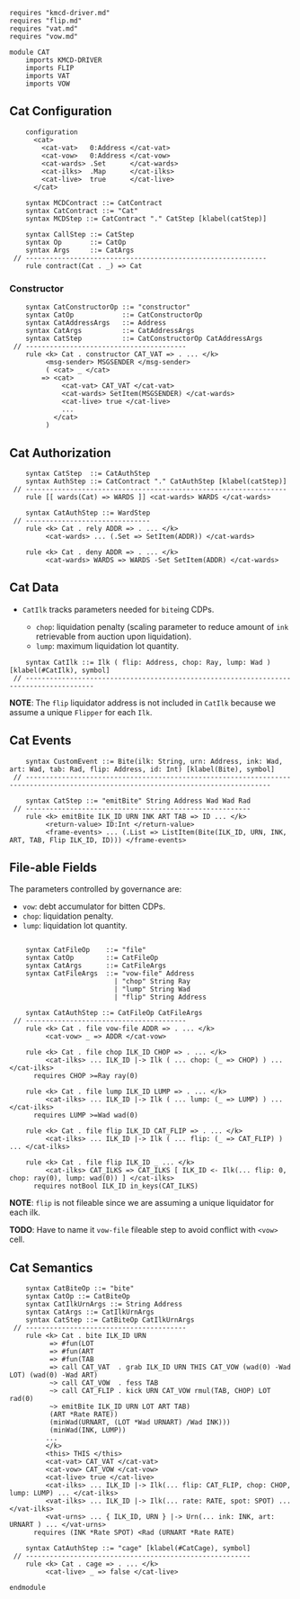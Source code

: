 ```k
requires "kmcd-driver.md"
requires "flip.md"
requires "vat.md"
requires "vow.md"

module CAT
    imports KMCD-DRIVER
    imports FLIP
    imports VAT
    imports VOW
```

Cat Configuration
-----------------

```k
    configuration
      <cat>
        <cat-vat>   0:Address </cat-vat>
        <cat-vow>   0:Address </cat-vow>
        <cat-wards> .Set      </cat-wards>
        <cat-ilks>  .Map      </cat-ilks>
        <cat-live>  true      </cat-live>
      </cat>
```

```k
    syntax MCDContract ::= CatContract
    syntax CatContract ::= "Cat"
    syntax MCDStep ::= CatContract "." CatStep [klabel(catStep)]

    syntax CallStep ::= CatStep
    syntax Op       ::= CatOp
    syntax Args     ::= CatArgs
 // ------------------------------------------------------------
    rule contract(Cat . _) => Cat
```

### Constructor

```k
    syntax CatConstructorOp ::= "constructor"
    syntax CatOp            ::= CatConstructorOp
    syntax CatAddressArgs   ::= Address
    syntax CatArgs          ::= CatAddressArgs
    syntax CatStep          ::= CatConstructorOp CatAddressArgs
 // ----------------------------------------
    rule <k> Cat . constructor CAT_VAT => . ... </k>
         <msg-sender> MSGSENDER </msg-sender>
         ( <cat> _ </cat>
        => <cat>
             <cat-vat> CAT_VAT </cat-vat>
             <cat-wards> SetItem(MSGSENDER) </cat-wards>
             <cat-live> true </cat-live>
             ...
           </cat>
         )
```

Cat Authorization
-----------------

```k
    syntax CatStep  ::= CatAuthStep
    syntax AuthStep ::= CatContract "." CatAuthStep [klabel(catStep)]
 // -----------------------------------------------------------------
    rule [[ wards(Cat) => WARDS ]] <cat-wards> WARDS </cat-wards>

    syntax CatAuthStep ::= WardStep
 // -------------------------------
    rule <k> Cat . rely ADDR => . ... </k>
         <cat-wards> ... (.Set => SetItem(ADDR)) </cat-wards>

    rule <k> Cat . deny ADDR => . ... </k>
         <cat-wards> WARDS => WARDS -Set SetItem(ADDR) </cat-wards>
```

Cat Data
--------

-   `CatIlk` tracks parameters needed for `bite`ing CDPs.

    -   `chop`: liquidation penalty (scaling parameter to reduce amount of `ink` retrievable from auction upon liquidation).
    -   `lump`: maximum liquidation lot quantity.

```k
    syntax CatIlk ::= Ilk ( flip: Address, chop: Ray, lump: Wad ) [klabel(#CatIlk), symbol]
 // ---------------------------------------------------------------------------------------
```

**NOTE**: The `flip` liquidator address is not included in `CatIlk` because we assume a unique `Flipper` for each `Ilk`.

Cat Events
----------

```k
    syntax CustomEvent ::= Bite(ilk: String, urn: Address, ink: Wad, art: Wad, tab: Rad, flip: Address, id: Int) [klabel(Bite), symbol]
 // -----------------------------------------------------------------------------------------------------------------------------------

    syntax CatStep ::= "emitBite" String Address Wad Wad Rad
 // --------------------------------------------------------
    rule <k> emitBite ILK_ID URN INK ART TAB => ID ... </k>
         <return-value> ID:Int </return-value>
         <frame-events> ... (.List => ListItem(Bite(ILK_ID, URN, INK, ART, TAB, Flip ILK_ID, ID))) </frame-events>
```

File-able Fields
----------------

The parameters controlled by governance are:

-   `vow`: debt accumulator for bitten CDPs.
-   `chop`: liquidation penalty.
-   `lump`: liquidation lot quantity.

```k

    syntax CatFileOp    ::= "file"
    syntax CatOp        ::= CatFileOp
    syntax CatArgs      ::= CatFileArgs
    syntax CatFileArgs  ::= "vow-file" Address
                          | "chop" String Ray
                          | "lump" String Wad
                          | "flip" String Address

    syntax CatAuthStep ::= CatFileOp CatFileArgs
 // ----------------------------------------
    rule <k> Cat . file vow-file ADDR => . ... </k>
         <cat-vow> _ => ADDR </cat-vow>

    rule <k> Cat . file chop ILK_ID CHOP => . ... </k>
         <cat-ilks> ... ILK_ID |-> Ilk ( ... chop: (_ => CHOP) ) ... </cat-ilks>
      requires CHOP >=Ray ray(0)

    rule <k> Cat . file lump ILK_ID LUMP => . ... </k>
         <cat-ilks> ... ILK_ID |-> Ilk ( ... lump: (_ => LUMP) ) ... </cat-ilks>
      requires LUMP >=Wad wad(0)

    rule <k> Cat . file flip ILK_ID CAT_FLIP => . ... </k>
         <cat-ilks> ... ILK_ID |-> Ilk ( ... flip: (_ => CAT_FLIP) ) ... </cat-ilks>

    rule <k> Cat . file flip ILK_ID _ ... </k>
         <cat-ilks> CAT_ILKS => CAT_ILKS [ ILK_ID <- Ilk(... flip: 0, chop: ray(0), lump: wad(0)) ] </cat-ilks>
      requires notBool ILK_ID in_keys(CAT_ILKS)
```

**NOTE**: `flip` is not fileable since we are assuming a unique liquidator for each ilk.

**TODO**: Have to name it `vow-file` fileable step to avoid conflict with `<vow>` cell.

Cat Semantics
-------------

```k
    syntax CatBiteOp ::= "bite"
    syntax CatOp ::= CatBiteOp
    syntax CatIlkUrnArgs ::= String Address
    syntax CatArgs ::= CatIlkUrnArgs
    syntax CatStep ::= CatBiteOp CatIlkUrnArgs
 // ----------------------------------------
    rule <k> Cat . bite ILK_ID URN
          => #fun(LOT
          => #fun(ART
          => #fun(TAB
          => call CAT_VAT  . grab ILK_ID URN THIS CAT_VOW (wad(0) -Wad LOT) (wad(0) -Wad ART)
          ~> call CAT_VOW  . fess TAB
          ~> call CAT_FLIP . kick URN CAT_VOW rmul(TAB, CHOP) LOT rad(0)
          ~> emitBite ILK_ID URN LOT ART TAB)
          (ART *Rate RATE))
          (minWad(URNART, (LOT *Wad URNART) /Wad INK)))
          (minWad(INK, LUMP))
         ...
         </k>
         <this> THIS </this>
         <cat-vat> CAT_VAT </cat-vat>
         <cat-vow> CAT_VOW </cat-vow>
         <cat-live> true </cat-live>
         <cat-ilks> ... ILK_ID |-> Ilk(... flip: CAT_FLIP, chop: CHOP, lump: LUMP) ... </cat-ilks>
         <vat-ilks> ... ILK_ID |-> Ilk(... rate: RATE, spot: SPOT) ... </vat-ilks>
         <vat-urns> ... { ILK_ID, URN } |-> Urn(... ink: INK, art: URNART ) ... </vat-urns>
      requires (INK *Rate SPOT) <Rad (URNART *Rate RATE)

    syntax CatAuthStep ::= "cage" [klabel(#CatCage), symbol]
 // --------------------------------------------------------
    rule <k> Cat . cage => . ... </k>
         <cat-live> _ => false </cat-live>
```

```k
endmodule
```
